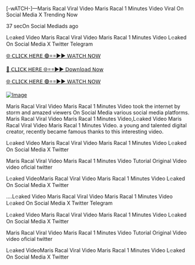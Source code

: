 [-wATCH-]—Maris Racal Viral Video Maris Racal 1 Minutes Video Viral On Social Media X Trending Now


37 secOn Social Mediads ago

L𝚎aked Video Maris Racal Viral Video Maris Racal 1 Minutes Video L𝚎aked On Social Media X Twitter Telegram

[🌐 𝖢𝖫𝖨𝖢𝖪 𝖧𝖤𝖱𝖤 🟢==►► 𝖶𝖠𝖳𝖢𝖧 𝖭𝖮𝖶](https://3-tanei-pinik.blogspot.com/2025/02/viral-video.html)

[🔴 𝖢𝖫𝖨𝖢𝖪 𝖧𝖤𝖱𝖤 🌐==►► 𝖣𝗈𝗐𝗇𝗅𝗈𝖺𝖽 𝖭𝗈𝗐](https://3-tanei-pinik.blogspot.com/2025/02/viral-video.html)

[🌐 𝖢𝖫𝖨𝖢𝖪 𝖧𝖤𝖱𝖤 🟢==►► 𝖶𝖠𝖳𝖢𝖧 𝖭𝖮𝖶](https://3-tanei-pinik.blogspot.com/2025/02/viral-video.html)

[![Image](https://github.com/user-attachments/assets/ff3b7bd4-415c-4ca3-a6c8-b1f096193c29)](https://3-tanei-pinik.blogspot.com/2025/02/viral-video.html)

Maris Racal Viral Video Maris Racal 1 Minutes Video took the internet by storm and amazed viewers On Social Media various social media platforms. Maris Racal Viral Video Maris Racal 1 Minutes Video,L𝚎aked Video Maris Racal Viral Video Maris Racal 1 Minutes Video. a young and talented digital creator, recently became famous thanks to this interesting video.

L𝚎aked Video Maris Racal Viral Video Maris Racal 1 Minutes Video L𝚎aked On Social Media X Twitter

Maris Racal Viral Video Maris Racal 1 Minutes Video Tutorial Original Video video oficial twitter

L𝚎aked VideoMaris Racal Viral Video Maris Racal 1 Minutes Video L𝚎aked On Social Media X Twitter

....L𝚎aked Video Maris Racal Viral Video Maris Racal 1 Minutes Video L𝚎aked On Social Media X Twitter Telegram

L𝚎aked Video Maris Racal Viral Video Maris Racal 1 Minutes Video L𝚎aked On Social Media X Twitter

Maris Racal Viral Video Maris Racal 1 Minutes Video Tutorial Original Video video oficial twitter

L𝚎aked VideoMaris Racal Viral Video Maris Racal 1 Minutes Video L𝚎aked On Social Media X Twitter
